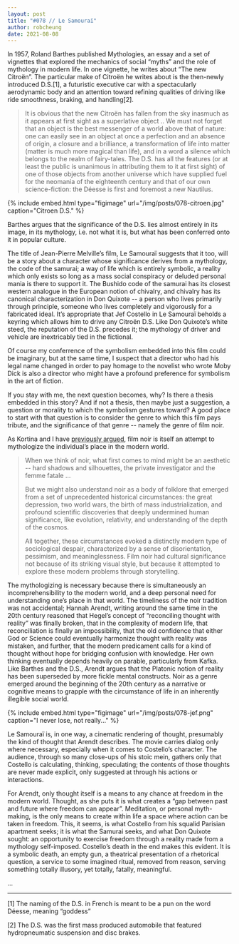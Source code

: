 ```yaml
---
layout: post
title: "#078 // Le Samouraï"
author: robcheung
date: 2021-08-08
---
```


In 1957, Roland Barthes published Mythologies, an essay and a set of vignettes that explored the mechanics of social “myths” and the role of mythology in modern life. In one vignette, he writes about “The new Citroën”. The particular make of Citroën he writes about is the then-newly introduced D.S.[1], a futuristic executive car with a spectacularly aerodynamic body and an attention toward refining qualities of driving like ride smoothness, braking, and handling[2].

> It is obvious that the new Citroën has fallen from the sky inasmuch as it appears at first sight as a superlative object .. We must not forget that an object is the best messenger of a world above that of nature: one can easily see in an object at once a perfection and an absence of origin, a closure and a brilliance, a transformation of life into matter (matter is much more magical than life), and in a word a silence which belongs to the realm of fairy-tales. The D.S. has all the features (or at least the public is unanimous in attributing them to it at first sight) of one of those objects from another universe which have supplied fuel for the neomania of the eighteenth century and that of our own science-fiction: the Déesse is first and foremost a new Nautilus.

{% include embed.html type="figimage" url="/img/posts/078-citroen.jpg" caption="Citroen D.S." %}

Barthes argues that the significance of the D.S. lies almost entirely in its image, in its mythology, i.e. not what it is, but what has been conferred onto it in popular culture.

The title of Jean-Pierre Melville’s film, Le Samouraï suggests that it too, will be a story about a character whose significance derives from a mythology, the code of the samurai; a way of life which is entirely symbolic, a reality which only exists so long as a mass social conspiracy or deluded personal mania is there to support it. The Bushido code of the samurai has its closest western analogue in the European notion of chivalry, and chivalry has its canonical characterization in Don Quixote -- a person who lives primarily through principle, someone who lives completely and vigorously for a fabricated ideal. It’s appropriate that Jef Costello in Le Samouraï beholds a keyring which allows him to drive any Citroën D.S. Like Don Quixote’s white steed, the reputation of the D.S. precedes it; the mythology of driver and vehicle are inextricably tied in the fictional.

Of course my conferrence of the symbolism embedded into this film could be imaginary, but at the same time, I suspect that a director who had his legal name changed in order to pay homage to the novelist who wrote Moby Dick is also a director who might have a profound preference for symbolism in the art of fiction.

If you stay with me, the next question becomes, why? Is there a thesis embedded in this story? And if not a thesis, then maybe just a suggestion, a question or morality to which the symbolism gestures toward? A good place to start with that question is to consider the genre to which this film pays tribute, and the significance of that genre -- namely the genre of film noir.

As Kortina and I have [previously argued](https://vimeo.com/389644389), film noir is itself an attempt to mythologize the individual’s place in the modern world.

>When we think of noir, what first comes to mind might be an aesthetic -- hard shadows and silhouettes, the private investigator and the femme fatale ...
>
>But we might also understand noir as a body of folklore that emerged from a set of unprecedented historical circumstances: the great depression, two world wars, the birth of mass industrialization, and profound scientific discoveries that deeply undermined human significance, like evolution, relativity, and understanding of the depth of the cosmos.
>
>All together, these circumstances evoked a distinctly modern type of sociological despair, characterized by a sense of disorientation, pessimism, and meaninglessness. Film noir had cultural significance not because of its striking visual style, but because it attempted to explore these modern problems through storytelling.

The mythologizing is necessary because there is simultaneously an incomprehensibility to the modern world, and a deep personal need for understanding one’s place in that world. The timeliness of the noir tradition was not accidental; Hannah Arendt, writing around the same time in the 20th century reasoned that Hegel’s concept of “reconciling thought with reality” was finally broken, that in the complexity of modern life, that reconciliation is finally an impossibility, that the old confidence that either God or Science could eventually harmonize thought with reality was mistaken, and further, that the modern predicament calls for a kind of thought without hope for bridging confusion with knowledge. Her own thinking eventually depends heavily on parable, particularly from Kafka. Like Barthes and the D.S., Arendt argues that the Platonic notion of reality has been superseded by more fickle mental constructs. Noir as a genre emerged around the beginning of the 20th century as a narrative or cognitive means to grapple with the circumstance of life in an inherently illegible social world.

{% include embed.html type="figimage" url="/img/posts/078-jef.png" caption="I never lose, not really..." %}

Le Samouraï is, in one way, a cinematic rendering of thought, presumably the kind of thought that Arendt describes. The movie carries dialog only where necessary, especially when it comes to Costello’s character. The audience, through so many close-ups of his stoic mein, gathers only that Costello is calculating, thinking, speculating; the contents of those thoughts are never made explicit, only suggested at through his actions or interactions. 

For Arendt, only thought itself is a means to any chance at freedom in the modern world. Thought, as she puts it is what creates a “gap between past and future where freedom can appear”. Meditation, or personal myth-making, is the only means to create within life a space where action can be taken in freedom. This, it seems, is what Costello from his squalid Parisian apartment seeks; it is what the Samurai seeks, and what Don Quixote sought: an opportunity to exercise freedom through a reality made from a mythology self-imposed. Costello’s death in the end makes this evident. It is a symbolic death, an empty gun, a theatrical presentation of a rhetorical question, a service to some imagined ritual, removed from reason, serving something totally illusory, yet totally, fatally, meaningful.

...

--------------------------


[1] The naming of the D.S. in French is meant to be a pun on the word Déesse, meaning “goddess”

[2] The D.S. was the first mass produced automobile that featured hydropneumatic suspension and disc brakes. 
